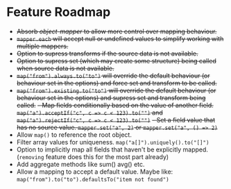 # Feature Roadmap

- ~~Absorb *object-mapper* to allow more control over mapping behaviour.~~
- ~~```mapper.each``` will accept null or undefined values to simplify working with multiple mappers.~~
- ~~Option to supress transforms if the source data is not available.~~
- ~~Option to supress set (which may create some structure) being called when source data is not available.~~
- ~~```map("from").always.to("to")``` will override the default behaviour (or behaviour set in the options) and force set and transform to be called.~~
- ~~```map("from").existing.to("to")``` will override the default behaviour (or behaviour set in the options) and supress set and transform being called.~~
~~- Map fields conditionally based on the value of another field. ```map("a").acceptIf("c", c => c < 123).to("")``` and ```map("a").rejectIf("c", c => c < 123).to("")```~~
~~- Set a field value that has no source value. ```mapper.set("a", 2)``` or ```mapper.set("a", () => 2)```~~
- Allow ```map()``` to reference the root object.
- Filter array values for uniqueness. ```map("a[]").uniquely().to("[]")```
- Option to implicitly map all fields that haven't be explicitly mapped. (```removing``` feature does this for the most part already)
- Add aggregate methods like sum() avg() etc.
- Allow a mapping to accept a default value. Maybe like: ```map("from").to("to").defaultsTo("item not found")```
